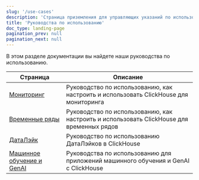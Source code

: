 ```yaml
---
slug: '/use-cases'
description: 'Страница приземления для управляющих указаний по использованию'
title: 'Руководства по использованию'
doc_type: landing-page
pagination_prev: null
pagination_next: null
---
```

В этом разделе документации вы найдете наши руководства по использованию.

| Страница                         | Описание                                                                        |
|----------------------------------|--------------------------------------------------------------------------------|
| [Мониторинг](observability/index.md) | Руководство по использованию, как настроить и использовать ClickHouse для мониторинга |
| [Временные ряды](time-series/index.md) | Руководство по использованию, как настроить и использовать ClickHouse для временных рядов |
| [ДатаЛэйк](data_lake/index.md) | Руководство по использованию ДатаЛэйков в ClickHouse                           |
| [Машинное обучение и GenAI](/use-cases/AI/ask-ai) | Руководства по использованию для приложений машинного обучения и GenAI с ClickHouse |